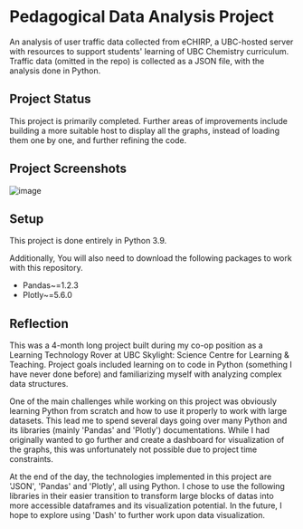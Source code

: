 # Pedagogical Data Analysis Project
An analysis of user traffic data collected from eCHIRP, a UBC-hosted server with resources to support students' learning of UBC Chemistry curriculum.
Traffic data (omitted in the repo) is collected as a JSON file, with the analysis done in Python.

## Project Status
This project is primarily completed. 
Further areas of improvements include building a more suitable host to display all the graphs, instead of loading them one by one, and further refining the code.

## Project Screenshots
![image](https://user-images.githubusercontent.com/55005753/165621962-f0cf33ef-58e8-4209-8fe3-6209e2d892ae.png)


## Setup
This project is done entirely in Python 3.9.

Additionally, You will also need to download the following packages to work with this repository.
- Pandas~=1.2.3
- Plotly~=5.6.0

## Reflection
This was a 4-month long project built during my co-op position as a Learning Technology Rover at UBC Skylight: Science Centre for Learning & Teaching. Project goals included learning on to code in Python (something I have never done before) and familiarizing myself with analyzing complex data structures.

One of the main challenges while working on this project was obviously learning Python from scratch and how to use it properly to work with large datasets. This lead me to spend several days going over many Python and its libraries (mainly 'Pandas' and 'Plotly') documentations. While I had originally wanted to go further and create a dashboard for visualization of the graphs, this was unfortunately not possible due to project time constraints. 

At the end of the day, the technologies implemented in this project are 'JSON', 'Pandas' and 'Plotly', all using Python. I chose to use the following libraries in their easier transition to transform large blocks of datas into more accessible dataframes and its visualization potential. In the future, I hope to explore using 'Dash' to further work upon data visualization.
